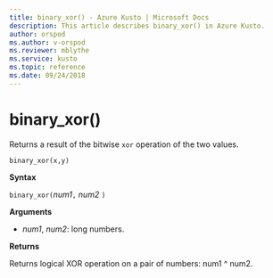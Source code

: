 ```yaml
---
title: binary_xor() - Azure Kusto | Microsoft Docs
description: This article describes binary_xor() in Azure Kusto.
author: orspod
ms.author: v-orspod
ms.reviewer: mblythe
ms.service: kusto
ms.topic: reference
ms.date: 09/24/2018
---
```

# binary_xor()

Returns a result of the bitwise `xor` operation of the two values.

```kusto
binary_xor(x,y)
```

**Syntax**

`binary_xor(`*num1*`,` *num2* `)`

**Arguments**

* *num1*, *num2*: long numbers.

**Returns**

Returns logical XOR operation on a pair of numbers: num1 ^ num2.